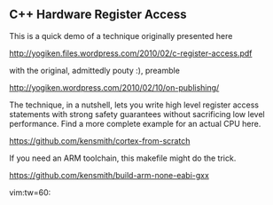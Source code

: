 ## C++ Hardware Register Access

This is a quick demo of a technique originally presented
here

http://yogiken.files.wordpress.com/2010/02/c-register-access.pdf

with the original, admittedly pouty :), preamble

http://yogiken.wordpress.com/2010/02/10/on-publishing/

The technique, in a nutshell, lets you write high level
register access statements with strong safety guarantees
without sacrificing low level performance. Find a more
complete example for an actual CPU here.

https://github.com/kensmith/cortex-from-scratch

If you need an ARM toolchain, this makefile might do the
trick.

https://github.com/kensmith/build-arm-none-eabi-gxx

vim:tw=60:
